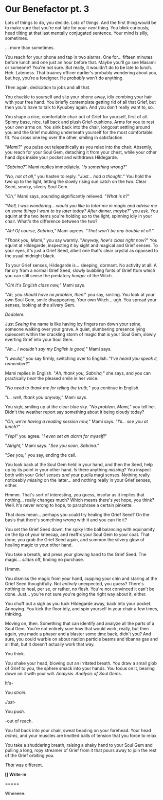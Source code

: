 # Our Benefactor pt. 3

Lots of things to do, you decide. *Lots* of things. And the first thing would be to make sure that you're not late for your *next* thing. You blink curiously, head tilting at that last mentally conjugated sentence. Your mind is silly, sometimes.

... more than sometimes.

You reach for your phone and tap in two alarms. One for... fifteen minutes before lunch and one just an hour before that. Maybe you'll go see Masami or someone? You're not sure. But really, it wouldn't do to be late to lunch. Heh. Lateness. That truancy officer earlier's probably wondering about you, but hey, you're a foreigner. He *probably* won't do anything.

Then again, dedication to jobs and all that.

You chuckle to yourself and slip your phone away, idly combing your hair with your free hand. You briefly contemplate getting rid of all that Grief, but then you'd have to talk to Kyuubey again. And you don't really want to, so.

You shape a nice, comfortable chair out of Grief for yourself, first of all. Spinny base, nice, tall back and plush Grief-cushions. Arms for you to rest your *own* arms on. You sink back into the chair, longcoat settling around you and the Grief moulding underneath yourself for the most comfortable fit. You cross one leg over the other, smiling in satisfaction.

"*Mami?*" you pulse out telepathically as you relax into the chair. Absently, you reach for your Soul Gem, detaching it from your chest, while your other hand dips inside your pocket and withdraws Hildegarde.

"*Sabrina?*" Mami replies immediately. "*Is something wrong?*"

"*No, not at all,*" you hasten to reply. "*Just... had a thought.*" You hold the two up to the light, letting the slowly rising sun catch on the two. Clear Seed, smoky, silvery Soul Gem.

"*Oh,*" Mami says, sounding significantly relieved. "*What is it?*"

"*Well, I was wondering... would you like to tutor me in magic and advise me on some things I want to try later today? After dinner, maybe?*" you ask. You squint at the two items you're holding up to the light, spinning idly in your chair. What's the difference between the two?

"*Ah! Of course, Sabrina,*" Mami agrees. "*That won't be any trouble at all.*"

"*Thank you, Mami,*" you say warmly. "*Anyway, how's class right now?*" You squint at Hildegarde, inspecting it by sight and magical and Grief senses. To your eyes, it's just a Grief Seed, albeit one that's clear crystal as opposed to the usual midnight black.

To your Grief senses, Hildegarde is... sleeping, dormant. No activity at all. A far cry from a normal Grief Seed, slowly bubbling fonts of Grief ftom which you can still sense the predatory *hunger* of the Witch.

"*Oh! It's English class now,*" Mami says.

"*Ah, you should have no problem, then!*" you say, smiling. You look at your own Soul Gem, smile disappearing. Your own Witch... ugh. You spread your senses, looking at the silvery Gem.

*Dedolere*.

Just *Seeing* the name is like having icy fingers run down your spine, someone walking over your grave. A quiet, slumbering presence lying quiescent within the crackling storm of magic that is your Soul Gem, slowly everting Grief into your Soul Gem.

"*Ah... I wouldn't say my English is good,*" Mami says.

"*I would,*" you say firmly, switching over to English. "*I've heard you speak it, remember?*"

Mami replies in English. "*Ah, thank you, Sabrina,*" she says, and you can practically *hear* the pleased smile in her voice.

"*No need to thank me for telling the truth,*" you continue in English.

"*I... well, thank you anyway,*" Mami says.

You sigh, smiling up at the clear blue sky. "*No problem, Mami,*" you tell her. Didn't the weather report say something about it being cloudy today?

"*Oh, we're having a reading session now,*" Mami says. "*I'll... see you at lunch?*"

"*Yep!*" you agree. "*I even set an alarm for myself!*"

"*Alright,*" Mami says. "*See you soon, Sabrina.*"

"*See you,*" you say, ending the call.

You look back at the Soul Gem held in your hand, and then the Seed, help up by its point in your other hand. *Is* there anything *missing*? You inspect both with your Grief senses *and* your puella magi senses. Nothing really noticeably *missing* on the latter... and nothing really in your Grief senses, either.

Hmmm. That's sort of interesting, you guess, insofar as it implies that nothing... really changes much? Which means there's yet hope, you think? Well. It's never wrong to hope, to paraphrase a certain pinkette.

That *does* mean... perhaps you could try healing the Grief Seed? On the basis that there's something *wrong* with it and you can fix it?

You set the Grief Seed down, the spiky little ball balancing with equinamity on the tip of your kneecap, and reaffix your Soul Gem to your coat. That done, you grab the Grief Seed again, and summon the silvery glow of healing magic to your other hand.

You take a breath, and press your glowing hand to the Grief Seed. The magic... *slides* off, finding no purchase.

Hmmm.

You dismiss the magic from your hand, cupping your chin and staring at the Grief Seed thoughtfully. Not *entirely* unexpected, you guess? There's nothing *to* heal, per se, or rather, no flesh. You're not convinced it can't be done. Just... you're not sure you're going the right way about it, either.

You chuff out a sigh as you tuck Hildegarde away, back into your pocket. Annoying. You kick the floor idly, and spin yourself in your chair a few times, thinking.

Moving on, then. Something that can identify and analyze all the parts of a Soul Gem. You're not entirely sure how that would work, really, but then again, you made a phaser and a blaster some time back, didn't you? And sure, you could wurble on about nadion particle beams and tibanna gas and all that, but it doesn't actually work that way.

You think.

You shake your head, blowing out an irritated breath. You draw a small glob of Grief to you, the sphere smack into your hands. You focus on it, bearing down on it with your will. *Analysis. Analysis of Soul Gems*.

It's-

You *strain*.

*Just-*

You *push*.

\-out of reach.

You fall back into your chair, sweat beading on your forehead. Your head *aches*, and your muscles are knotted balls of tension that you force to relax.

You take a shuddering breath, raising a shaky hand to your Soul Gem and pulling a long, ropy streamer of Grief from it that pours away to join the rest of the Grief orbiting you.

*That* was different.

**\[] Write-in**

\=====​

Wheeeee.
